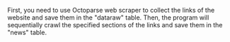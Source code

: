 First, you need to use Octoparse web scraper to collect the links of the website and save them in the "dataraw" table.
Then, the program will sequentially crawl the specified sections of the links and save them in the "news" table.
